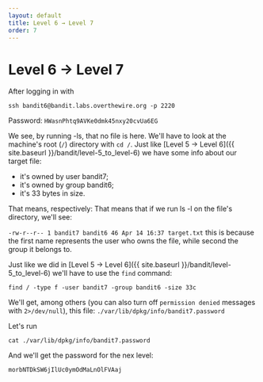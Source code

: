 ```yaml
---
layout: default
title: Level 6 → Level 7
order: 7
---
```


# Level 6 → Level 7
After logging in with 

`ssh bandit6@bandit.labs.overthewire.org -p 2220`

Password: `HWasnPhtq9AVKe0dmk45nxy20cvUa6EG`

We see, by running -ls, that no file is here. We'll have to look at the machine's root (`/`) directory with `cd /`. Just like [Level 5 → Level 6]({{ site.baseurl }}/bandit/level-5_to_level-6) we have some info about our target file: 

- it's owned by user bandit7;
- it's owned by group bandit6;
- it's 33 bytes in size.

That means, respectively:
That means that if we run ls -l on the file's directory, we'll see: 

`-rw-r--r-- 1 bandit7 bandit6 46 Apr 14 16:37 target.txt` this is because the first name represents the user who owns the file, while second the group it belongs to.

Just like we did in [Level 5 → Level 6]({{ site.baseurl }}/bandit/level-5_to_level-6) we'll have to use the `find` command:

`find / -type f -user bandit7 -group bandit6 -size 33c`

We'll get, among others (you can also turn off `permission denied` messages with `2>/dev/null`), this file: `./var/lib/dpkg/info/bandit7.password`

Let's run 

`cat ./var/lib/dpkg/info/bandit7.password`


And we'll get the password for the nex level:

`morbNTDkSW6jIlUc0ymOdMaLnOlFVAaj`

